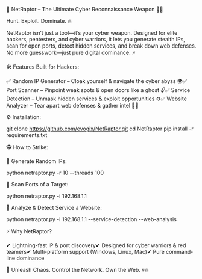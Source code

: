 

🦖 NetRaptor – The Ultimate Cyber Reconnaissance Weapon 🚀💀

Hunt. Exploit. Dominate. 🔥

NetRaptor isn’t just a tool—it’s your cyber weapon. Designed for elite hackers, pentesters, and cyber warriors, it lets you generate stealth IPs, scan for open ports, detect hidden services, and break down web defenses. No more guesswork—just pure digital dominance. ⚡

🛠️ Features Built for Hackers:

✅ Random IP Generator – Cloak yourself & navigate the cyber abyss 🌍✅ Port Scanner – Pinpoint weak spots & open doors like a ghost 🔓✅ Service Detection – Unmask hidden services & exploit opportunities ⚙️✅ Website Analyzer – Tear apart web defenses & gather intel 🕵️‍♂️

⚙️ Installation:

git clone https://github.com/evogix/NetRaptor.git
cd NetRaptor
pip install -r requirements.txt

🕵️ How to Strike:

🎯 Generate Random IPs:

python netraptor.py -r 10 --threads 100

🎯 Scan Ports of a Target:

python netraptor.py -i 192.168.1.1 

🎯 Analyze & Detect Service a Website:

python netraptor.py -i 192.168.1.1 --service-detection --web-analysis 

⚡ Why NetRaptor?

✔ Lightning-fast IP & port discovery✔ Designed for cyber warriors & red teamers✔ Multi-platform support (Windows, Linux, Mac)✔ Pure command-line dominance

🚀 Unleash Chaos. Control the Network. Own the Web. 💀🔥

